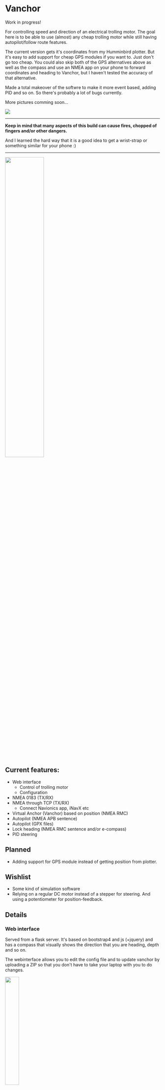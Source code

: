 # Vanchor

Work in progress!

For controlling speed and direction of an electrical trolling motor.
The goal here is to be able to use (almost) any cheap trolling motor while still having autopilot/follow route features.

The current version gets it's coordinates from my Humminbird plotter. But it's easy to add support for cheap GPS modules if you want to. Just don't go too cheap.
You could also skip both of the GPS alternatives above as well as the compass and use an NMEA app on your phone to forward coordinates and heading to Vanchor, but I haven't tested the accuracy of that alternative.

Made a total makeover of the softwre to make it more event based, adding PID and so on. So there's probably a lot of bugs currently.

More pictures comming soon...

<img src="docs/diagram.png" >

---

**Keep in mind that many aspects of this build can cause fires, chopped of fingers and/or other dangers.**

And I learned the hard way that it is a good idea to get a wrist-strap or something similar for your phone :)

---

<img src="./3d/gearbox/Render_2.png" width="50%" />

## Current features:

- Web interface
  - Control of trolling motor
  - Configuration
- NMEA 0183 (TX/RX)
- NMEA through TCP (TX/RX)
  - Connect Navionics app, iNavX etc
- Virtual Anchor (Vanchor) based on position (NMEA RMC)
- Autopilot (NMEA APB sentence)
- Autopilot (GPX files)
- Lock heading (NMEA RMC sentence and/or e-compass)
- PID steering

## Planned

- Adding support for GPS module instead of getting position from plotter.

## Wishlist

- Some kind of simulation software
- Relying on a regular DC motor instead of a stepper for steering. And using a potentiometer for position-feedback.

## Details

### Web interface

Served from a flask server.
It's based on bootstrap4 and js (+jquery) and has a compass that visually shows the direction that you are heading, depth and so on.

The webinterface allows you to edit the config file and to update vanchor by uploading a ZIP so that you don't have to take your laptop with you to do changes.

<img src="./docs/webinterface.png" width="30%">

### [Function] Vanchor

**V**irtual **Anchor** holds the boat in the current coordinates.
It uses a PID regulator to controll trolling motor speed in case of current or wind.

### [Function] Lock Heading

Lock heading can lock heading with and without GPS.

If GPS is available it will take current heading and set a destination point 1000km further away.
After that it starts to generate NMEA APB sentences with Cross-Track-Error that it follows.

This will counteract drifting to the sides due to wind or current.

If GPS is not available it will just take your current heading and try to keep that.

### [Function] Autopilot

Autopilot has 2 modes:

1. Receive APB sentence from NMEA.
2. Use APB sentence generated from GPX files

APB from GPX takes the coordinates of a GPX-file (with \<wp\> tags) and generates an NMEA APB-sentence with cross-track-error(XTE) / direction that it follows.

XTE magnitude is added to the feedback of the PID-controller.

## Configuring the raspberry (Without existing wifi/network on the boat)

1. Clone vanchor to /opt/vanchor
2. Run `/opt/vanchor/scripts/install.sh` to install packages and set it up as a systemctl service.
3. Run `sudo raspi-config` and enable I2C.
4. Connect the GY-511 to the raspberry GPIO-pins
5. Connect your RS232 adapter and Arduino and configure them to use a fixed name in /dev: https://www.freva.com/assign-fixed-usb-port-names-to-your-raspberry-pi/
6. Edit the device paths of Serial/Controller/Device and Serial/NmeaInput/Device to correspond to the fixed names of the arduino and RS232 adapter in the config.yml file.
7. Edit the var `APPASS="<PASSWORD>"` in `/opt/vanchor/scripts/wifi.sh` to a WIFI-password of your choice.
8. Run `/opt/vanchor/scripts/wifi.sh` to setup your raspberry as an access point. The raspberry will now reboot.
9. Run `journalctl -xef`
10. Connect the ssid named `Vanchor` with the password that you choose in step 6
11. Browse to http://10.0.0.1 and try it out while checking the logs from `journalctl -xef`

## Configuring the raspberry (with existing network + SignalK/Similar)

1. Clone vanchor to /opt/vanchor
2. Run `sudo raspi-config` and enable I2C.
3. Run `/opt/vanchor/scripts/install.sh` to install packages and set it up as a systemctl service.
4. Connect the GY-511 to the raspberry GPIO-pins assign-fixed-usb-port-names-to-your-raspberry-pi/
5. Connect your Arduino and configure them to use a fixed name in /dev: https://www.freva.com/assign-fixed-usb-port-names-to-your-raspberry-pi/
6. Edit the device path of Serial/Controller/Device to correspond to the fixed names of the arduino and RS232 adapter in the config.yml file.
7. Connect the raspberry to your boats network. A static IP or resolvable hostname is recommended.
8. Configure SignalK to forward NMEA data to port 10000 of the raspberry
9. Run `journalctl -xef`
10. Browse to http://\<ip\> and try it out while checking the logs from `journalctl -xef`

## Hardware

While it's easily modifiable I used the following when it comes to hardware (NOT affiliate links):

- Raspberry Pi 4
- RS232 -> USB adapter
- 6-24V step-down module /w USB (https://www.amazon.se/dp/B09DPJXNTP)
- Arduino Nano (https://www.amazon.se/dp/B01MS7DUEM)
- GY-511 e-compass (https://www.amazon.se/dp/B07XXG8HNJ)
- 60A DC Motor Controller (https://www.amazon.se/gp/product/B075FTL53W/)
  - Note: I use a 60Amp controller on my 40Amp engine as a safety margin.
- L298N (for stepper) (https://www.amazon.se/gp/product/B077NY9RY6)
- Stepper Motor (https://www.amazon.se/gp/product/B072LVXVKW)
- A3144E Hall sensor (https://www.amazon.se/gp/product/B01M2WASFL)
- 5mm neodynium magnet (for hall sensor)
- Anti-corrosion spray for electronics (for protecting the electronics)
- Flex-PVC pipe for the power cables to the trolling motor.
- Silicon for waterproofing
- Various screws/bolts. See parts list [here.](./docs/drawing.pdf).

### Gearbox

The gearbox is 3D-printed in PLA and seems to hold up. [You can find the STL's in 3d/gearbox ](./3d/gearbox).

<img src="./3d/Exploded.png" width="70%">

An exploded drawing is available [here.](./docs/drawing.pdf).

You mount an "hang-in"-style mount on the trolling motor that locks into place in the gearbox when the trolling motor is lowered.

#### What hardware you need:

| Pcs | Part                                                                     |
| --- | ------------------------------------------------------------------------ |
| 4   | 608ZZ bearing (Or similar bearing)                                       |
| 4   | 30mm M5 screws/bolts with a low profile head                             |
| 1   | 20mm bolt                                                                |
| 1   | A3144E sensor for calibrating                                            |
| 1   | ~5mm neodynium magnet </br>A3144E only reacts to 1 of the magnets poles. |
| 3   | ~10-20mm M3 screws                                                       |
| 4   | ~4-5mm self drilling screws                                              |
| -   | TP-cable for connecting the stepper and hall sensor                      |
| -   | CA-glue                                                                  |
| -   | Grease suitable for PLA                                                  |
| 1   | trolling motor with a 1" shaft                                           |

#### The parts you need to print

| Pcs | Part                                                                     | Comment                                                                                                                                                                       |
| --- | ------------------------------------------------------------------------ | ----------------------------------------------------------------------------------------------------------------------------------------------------------------------------- |
| 1   | [Trolling_Motor_Holder.stl](./3d/gearbox/TrollingMotorHolder-25.4mm.stl) | For 25.4mm/1in shaft diameter of the trolling motor. You might need to customize to make it fit your engine.</br> Though this size seems to be the most common one I've seen. |
| 4   | [BearingSpacer.stl](./3d/gearbox/BearingSpacer.stl)                      |                                                                                                                                                                               |
| 1   | [BoxHolder.stl](./3d/gearbox/BoxHolder.stl)                              |                                                                                                                                                                               |
| 1   | [CaseBottom.stl](./3d/gearbox/CaseBottom.stl)                            |                                                                                                                                                                               |
| 1   | [CaseTop.stl](./3d/gearbox/CaseTop.stl)                                  |                                                                                                                                                                               |
| 1   | [Gear1_12T.stl](./3d/gearbox/Gear1_12T.stl)                              |                                                                                                                                                                               |
| 2   | [Gear1_2_6T.stl](./3d/gearbox/Gear1_2_6T.stl)                            |                                                                                                                                                                               |
| 1   | [Gear2_18T.stl](./3d/gearbox/Gear2_18T.stl)                              |                                                                                                                                                                               |
| 1   | [Gear3_36T_Shaft.stl](./3d/gearbox/Gear3_36T_Shaft.stl)                  |                                                                                                                                                                               |
| 1   | [Gear3_36T.stl](./3d/gearbox/Gear3_36T.stl)                              |                                                                                                                                                                               |
| 1   | [JunctionBox.stl](./3d/gearbox/JunctionBox.stl)                          |                                                                                                                                                                               |
| 1   | [JunctionBoxLid.stl](./3d/gearbox/JunctionBoxLid.stl)                    |                                                                                                                                                                               |
| 1   | [StepperCover.stl](./3d/gearbox/StepperCover.stl)                        |                                                                                                                                                                               |
| 1   | [StepperGear_6T.stl](./3d/gearbox/StepperGear.stl)                       |                                                                                                                                                                               |

## Assembly of the gearbox:

- Assemble the parts according to the drawing and save the trolling motor holder for last.
- Disassemble the trolling motor and flip the transom mount so that the box holder can lock the gearbox into place (if possible)
- Take the gearbox and slide it over the trolling motor shaft
- Mount the trolling motor holder in the existing screw hole to mount it into place (or clean it off with IPA and use CA glue).

## Connecting the electronics

- Connect the motor controller to PIN3 of the arduino
- Connect signal from the hall sensor to PIN5
- Connect PIN8,9,10,11 to the L298N
- Connect the stepper motor to the output of L298N
- Connect the arduino to the raspberry with USB
- Connect the RS232 adapter to the raspberry
- Connect the GY-511 5v, GND, SCL, SCA to the corresponding GPIO-pins on the raspberry
